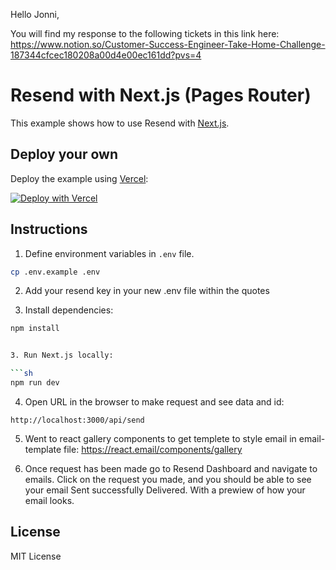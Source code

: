Hello Jonni,

You will find my response to the following tickets in this link here:
https://www.notion.so/Customer-Success-Engineer-Take-Home-Challenge-187344cfcec180208a00d4e00ec161dd?pvs=4


# Resend with Next.js (Pages Router)

This example shows how to use Resend with [Next.js](https://nextjs.org).

## Deploy your own

Deploy the example using [Vercel](https://vercel.com):

[![Deploy with Vercel](https://vercel.com/button)](https://vercel.com/new/clone?repository-url=https://github.com/resend/resend-nextjs-pages-router-example&project-name=resend-nextjs-pages-router-example&repository-name=resend-nextjs-pages-router-example&env=RESEND_API_KEY)

## Instructions

1. Define environment variables in `.env` file.

```sh
cp .env.example .env
```

2. Add your resend key in your new .env file within the quotes


3. Install dependencies:

  ```sh
npm install


3. Run Next.js locally:

  ```sh
npm run dev
  ```

4. Open URL in the browser to make request and see data and id:

  ```
http://localhost:3000/api/send
  ```

5. Went to react gallery components to get templete to style email in email-template file:
https://react.email/components/gallery


6. Once request has been made go to Resend Dashboard and navigate to emails. Click on the request you made, and you should be able to see your email Sent successfully Delivered. With a prewiew of how your email looks.

## License

MIT License
